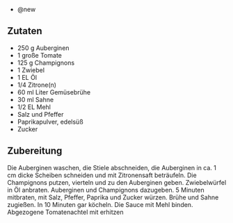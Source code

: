 - @new

## Zutaten
- 250 g Auberginen
- 1 große Tomate
- 125 g Champignons
- 1 Zwiebel
- 1 EL  Öl
- 1/4   Zitrone(n)
- 60 ml Liter Gemüsebrühe
- 30 ml Sahne
- 1/2 EL  Mehl
- Salz und Pfeffer
- Paprikapulver, edelsüß
- Zucker

## Zubereitung
Die Auberginen waschen, die Stiele abschneiden, die Auberginen in ca. 1 cm dicke Scheiben schneiden und mit Zitronensaft beträufeln. Die Champignons putzen, vierteln und zu den Auberginen geben.
Zwiebelwürfel in Öl anbraten. Auberginen und Champignons dazugeben. 5 Minuten mitbraten, mit Salz, Pfeffer, Paprika und Zucker würzen. Brühe und Sahne zugießen. In 10 Minuten gar köcheln. Die Sauce mit Mehl binden. Abgezogene Tomatenachtel mit erhitzen
